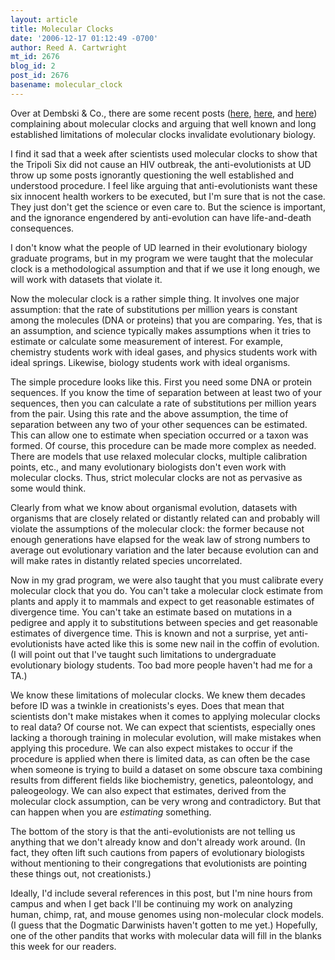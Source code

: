 ```yaml
---
layout: article
title: Molecular Clocks
date: '2006-12-17 01:12:49 -0700'
author: Reed A. Cartwright
mt_id: 2676
blog_id: 2
post_id: 2676
basename: molecular_clock
---
```

Over at Dembski & Co., there are some recent posts ([here](http://www.uncommondescent.com/archives/1859),  [here](http://www.uncommondescent.com/archives/1860), and [here](http://www.uncommondescent.com/archives/1862)) complaining about molecular clocks and arguing that well known and long established limitations of molecular clocks invalidate evolutionary biology.

I find it sad that a week after scientists used molecular clocks to show that the Tripoli Six did not cause an HIV outbreak, the anti-evolutionists at UD throw up some posts ignorantly questioning the well established and understood procedure.  I feel like arguing that anti-evolutionists want these six innocent health workers to be executed, but I'm sure that is not the case.  They just don't get the science or even care to.  But the science is important, and the ignorance engendered by anti-evolution can have life-and-death consequences.

I don't know what the people of UD learned in their evolutionary biology graduate programs, but in my program we were taught that the molecular clock is a methodological assumption and that if we use it long enough, we will work with datasets that violate it.

Now the molecular clock is a rather simple thing.  It involves one major assumption: that the rate of substitutions per million years is constant among the molecules (DNA or proteins) that you are comparing.  Yes, that is an assumption, and science typically makes assumptions when it tries to estimate or calculate some measurement of interest.  For example, chemistry students work with ideal gases, and physics students work with ideal springs.  Likewise, biology students work with ideal organisms.

The simple procedure looks like this.  First you need some DNA or protein sequences.  If you know the time of separation between at least two of your sequences, then you can calculate a rate of substitutions per million years from the pair.  Using this rate and the above assumption, the time of separation between any two of your other sequences can be estimated.  This can allow one to estimate when speciation occurred or a taxon was formed.  Of course, this procedure can be made more complex as needed.  There are models that use relaxed molecular clocks, multiple calibration points, etc., and many evolutionary biologists don't even work with molecular clocks.  Thus, strict molecular clocks are not as pervasive as some would think.

Clearly from what we know about organismal evolution, datasets with organisms that are closely related or distantly related can and probably will violate the assumptions of the molecular clock: the former because not enough generations have elapsed for the weak law of strong numbers to average out evolutionary variation and the later because evolution can and will make rates in distantly related species uncorrelated.

Now in my grad program, we were also taught that you must calibrate every molecular clock that you do.  You can't take a molecular clock estimate from plants and apply it to mammals and expect to get reasonable estimates of divergence time.  You can't take an estimate based on mutations in a pedigree and apply it to substitutions between species and get reasonable estimates of divergence time.  This is known and not a surprise, yet anti-evolutionists have acted like this is some new nail in the coffin of evolution.  (I will point out that I've taught such limitations to undergraduate evolutionary biology students.  Too bad more people haven't had me for a TA.)

We know these limitations of molecular clocks.  We knew them decades before ID was a twinkle in creationists's eyes.  Does that mean that scientists don't make mistakes when it comes to applying molecular clocks to real data?  Of course not.  We can expect that scientists, especially ones lacking a thorough training in molecular evolution, will make mistakes when applying this procedure.  We can also expect mistakes to occur if the procedure is applied when there is limited data, as can often be the case when someone is trying to build a dataset on some obscure taxa combining results from different fields like biochemistry, genetics, paleontology, and paleogeology.  We can also expect that estimates, derived from the molecular clock assumption, can be very wrong and contradictory.  But that can happen when you are _estimating_ something.

The bottom of the story is that the anti-evolutionists are not telling us anything that we don't already know and don't already work around.  (In fact, they often lift such cautions from papers of evolutionary biologists without mentioning to their congregations that evolutionists are pointing these things out, not creationists.)

Ideally, I'd include several references in this post, but I'm nine hours from campus and when I get back I'll be continuing my work on analyzing human, chimp, rat, and mouse genomes using non-molecular clock models.  (I guess that the Dogmatic Darwinists haven't gotten to me yet.)  Hopefully, one of the other pandits that works with molecular data will fill in the blanks this week for our readers.
